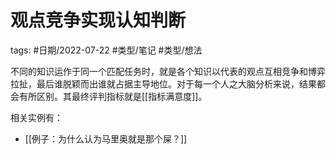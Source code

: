 # 观点竞争实现认知判断


tags: #日期/2022-07-22 #类型/笔记 #类型/想法 

不同的知识运作于同一个匹配任务时，就是各个知识以代表的观点互相竞争和博弈拉扯，最后谁脱颖而出谁就占据主导地位。对于每一个人之大脑分析来说，结果都会有所区别。其最终评判指标就是[[指标满意度]]。

相关实例有：
- [[例子：为什么认为马里奥就是那个屎？]]